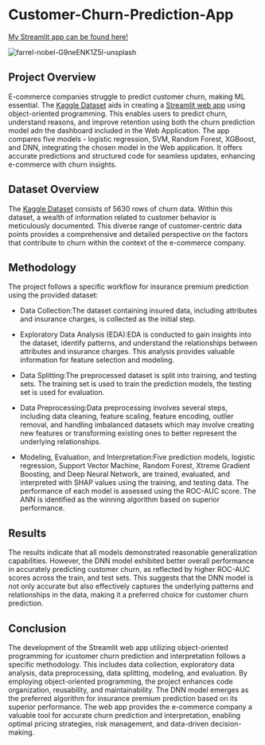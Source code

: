 
# Customer-Churn-Prediction-App

[My Streamlit app can be found here!](<https://customer-churn-prediction-app-789.streamlit.app>) 

![farrel-nobel-G9neENK1Z5I-unsplash](https://github.com/aswinram1997/Customer_Churn_Prediction/assets/102771069/8d866b16-2df3-48b2-a0eb-87e47beff7db)

## Project Overview
E-commerce companies struggle to predict customer churn, making ML essential.  The [Kaggle Dataset](<https://www.kaggle.com/datasets/ankitverma2010/ecommerce-customer-churn-analysis-and-prediction?datasetId=1119908&sortBy=voteCount>) aids in creating a [Streamlit web app](<https://customer-churn-prediction-app-789.streamlit.app>) using object-oriented programming. This enables users to predict churn, understand reasons, and improve retention using both the churn prediction model adn the dashboard included in the Web Application. The app compares five models - logistic regression, SVM, Random Forest, XGBoost, and DNN, integrating the chosen model in the Web application. It offers accurate predictions and structured code for seamless updates, enhancing e-commerce with churn insights. 

## Dataset Overview
The [Kaggle Dataset](<https://www.kaggle.com/datasets/ankitverma2010/ecommerce-customer-churn-analysis-and-prediction?datasetId=1119908&sortBy=voteCount>) consists of 5630 rows of churn data. Within this dataset, a wealth of information related to customer behavior is meticulously documented. This diverse range of customer-centric data points provides a comprehensive and detailed perspective on the factors that contribute to churn within the context of the e-commerce company. 

## Methodology
The project follows a specific workflow for insurance premium prediction using the provided dataset:

- Data Collection:The dataset containing insured data, including attributes and insurance charges, is collected as the initial step.

- Exploratory Data Analysis (EDA):EDA is conducted to gain insights into the dataset, identify patterns, and understand the relationships between attributes and insurance charges. This analysis provides valuable information for feature selection and modeling.

- Data Splitting:The preprocessed dataset is split into training, and testing sets. The training set is used to train the prediction models, the testing set is used for evaluation.

- Data Preprocessing:Data preprocessing involves several steps, including data cleaning, feature scaling, feature encoding, outlier removal, and handling imbalanced datasets which may involve creating new features or transforming existing ones to better represent the underlying relationships.

- Modeling, Evaluation, and Interpretation:Five prediction models, logistic regression, Support Vector Machine, Random Forest, Xtreme Gradient Boosting, and Deep Neural Network, are trained, evaluated, and interpreted with SHAP values using the training, and testing data. The performance of each model is assessed using the ROC-AUC score. The ANN is identified as the winning algorithm based on superior performance.

## Results
The results indicate that all models demonstrated reasonable generalization capabilities. However, the DNN model exhibited better overall performance in accurately predicting customer churn, as reflected by higher ROC-AUC scores across the train, and test sets. This suggests that the DNN model is not only accurate but also effectively captures the underlying patterns and relationships in the data, making it a preferred choice for customer churn prediction.

## Conclusion
The development of the Streamlit web app utilizing object-oriented programming for icustomer churn prediction and interpretation follows a specific methodology. This includes data collection, exploratory data analysis, data preprocessing, data splitting, modeling, and evaluation. By employing object-oriented programming, the project enhances code organization, reusability, and maintainability. The DNN model emerges as the preferred algorithm for insurance premium prediction based on its superior performance. The web app provides the e-commerce company a valuable tool for accurate churn prediction and interpretation, enabling optimal pricing strategies, risk management, and data-driven decision-making. 



